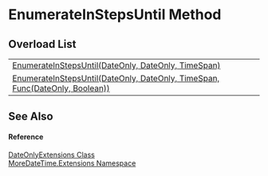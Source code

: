 # EnumerateInStepsUntil Method


## Overload List
<table>
<tr>
<td><a href="M_MoreDateTime_Extensions_DateOnlyExtensions_EnumerateInStepsUntil.md">EnumerateInStepsUntil(DateOnly, DateOnly, TimeSpan)</a></td>
<td> </td></tr>
<tr>
<td><a href="M_MoreDateTime_Extensions_DateOnlyExtensions_EnumerateInStepsUntil_1.md">EnumerateInStepsUntil(DateOnly, DateOnly, TimeSpan, Func(DateOnly, Boolean))</a></td>
<td> </td></tr>
</table>

## See Also


#### Reference
<a href="T_MoreDateTime_Extensions_DateOnlyExtensions.md">DateOnlyExtensions Class</a>  
<a href="N_MoreDateTime_Extensions.md">MoreDateTime.Extensions Namespace</a>  
